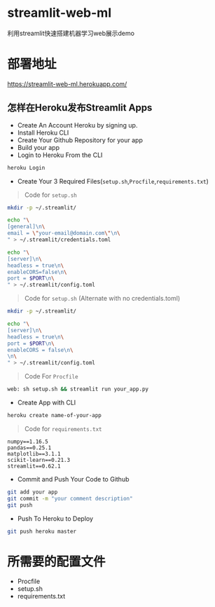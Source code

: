 # streamlit-web-ml
利用streamlit快速搭建机器学习web展示demo

# 部署地址
https://streamlit-web-ml.herokuapp.com/

## 怎样在Heroku发布Streamlit Apps

* Create An Account Heroku by signing up.
* Install Heroku CLI
* Create Your Github Repository for your app
* Build your app
* Login to Heroku From the CLI

```sh 
heroku Login
```

* Create Your 3 Required Files(`setup.sh`,`Procfile`,`requirements.txt`)
> Code for `setup.sh`
```sh
mkdir -p ~/.streamlit/

echo "\
[general]\n\
email = \"your-email@domain.com\"\n\
" > ~/.streamlit/credentials.toml

echo "\
[server]\n\
headless = true\n\
enableCORS=false\n\
port = $PORT\n\
" > ~/.streamlit/config.toml
```

> Code for `setup.sh` (Alternate with no credentials.toml)
```sh
mkdir -p ~/.streamlit/

echo "\
[server]\n\
headless = true\n\
port = $PORT\n\
enableCORS = false\n\
\n\
" > ~/.streamlit/config.toml
```

> Code For `Procfile`
```sh
web: sh setup.sh && streamlit run your_app.py
```

* Create App with CLI
```sh
heroku create name-of-your-app
```

> Code for `requirements.txt`
```
numpy==1.16.5
pandas==0.25.1
matplotlib==3.1.1
scikit-learn==0.21.3
streamlit==0.62.1
```

* Commit and Push Your Code to Github
```sh
git add your app 
git commit -m "your comment description"
git push
```

* Push To Heroku to Deploy
```sh
git push heroku master
```


# 所需要的配置文件
* Procfile
* setup.sh
* requirements.txt
